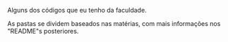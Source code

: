 Alguns dos códigos que eu tenho da faculdade.

As pastas se dividem baseados nas matérias, com mais informações nos "README"s posteriores.